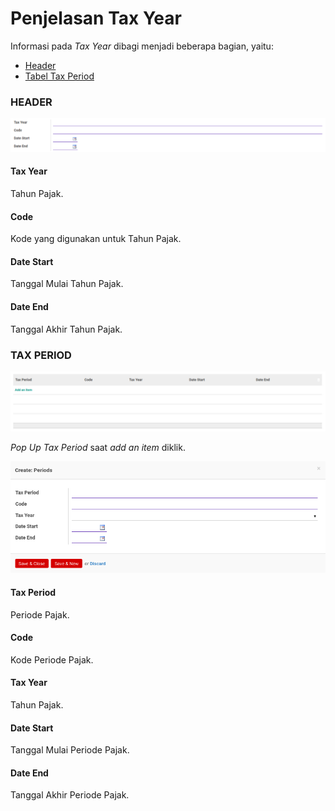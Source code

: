 # Penjelasan Tax Year

Informasi pada *Tax Year* dibagi menjadi beberapa bagian, yaitu:

  * [Header](#bagian-header)
  * [Tabel Tax Period](#tabel-tax-period)

### <a name="bagian-header">HEADER</a>

![](../../img/tax-year/bagian-header.png)

#### <a name="field-tax-year">Tax Year</a>

Tahun Pajak.

#### <a name="field-code">Code</a>

Kode yang digunakan untuk Tahun Pajak.

#### <a name="field-date-start">Date Start</a>

Tanggal Mulai Tahun Pajak.

#### <a name="field-date-end">Date End</a>

Tanggal Akhir Tahun Pajak.

### <a name="tabel-tax-period">TAX PERIOD</a>

![](../../img/tax-year/tabel-tax-period.png)

*Pop Up Tax Period* saat *add an item* diklik.

![](../../img/tax-year/add-item-tax-period.png)

#### <a name="field-tax-period">Tax Period</a>

Periode Pajak.

#### <a name="field-tax-period-code">Code</a>

Kode Periode Pajak.

#### <a name="field-tax-period-tax-year">Tax Year</a>

Tahun Pajak.

#### <a name="field-tax-period-date-start">Date Start</a>

Tanggal Mulai Periode Pajak.

#### <a name="field-tax-period-date-end">Date End</a>

Tanggal Akhir Periode Pajak.
